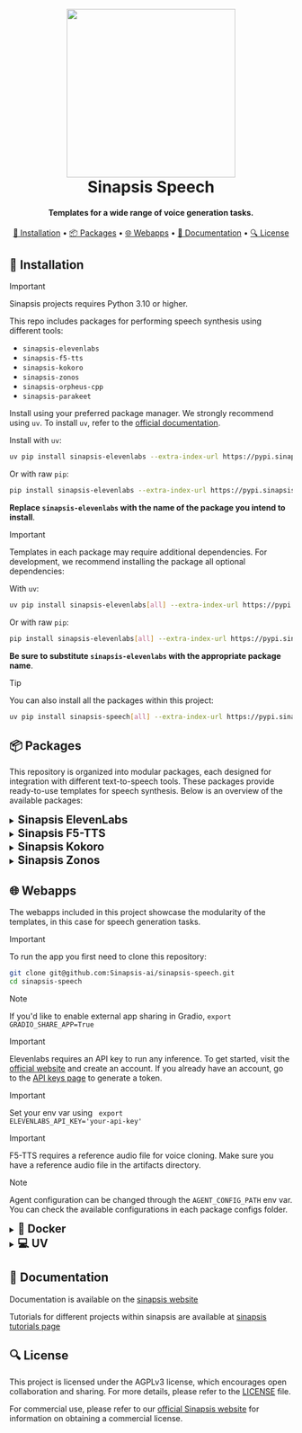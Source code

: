 <h1 align="center">
<br>
<a href="https://sinapsis.tech/">
  <img
    src="https://github.com/Sinapsis-AI/brand-resources/blob/main/sinapsis_logo/4x/logo.png?raw=true"
    alt="" width="300">
</a><br>
Sinapsis Speech
<br>
</h1>

<h4 align="center"> Templates for a wide range of voice generation tasks.</h4>

<p align="center">
<a href="#installation">🐍 Installation</a> •
<a href="#packages">📦 Packages</a> •
<a href="#webapp">🌐 Webapps</a> •
<a href="#documentation">📙 Documentation</a> •
<a href="#packages">🔍 License</a>
</p>


<h2 id="installation">🐍 Installation</h2>


> [!IMPORTANT]
> Sinapsis projects requires Python 3.10 or higher.
>

This repo includes packages for performing speech synthesis using different tools:

* <code>sinapsis-elevenlabs</code>
* <code>sinapsis-f5-tts</code>
* <code>sinapsis-kokoro</code>
* <code>sinapsis-zonos</code>
* <code>sinapsis-orpheus-cpp</code>
* <code>sinapsis-parakeet</code>

Install using your preferred package manager. We strongly recommend using <code>uv</code>. To install <code>uv</code>, refer to the [official documentation](https://docs.astral.sh/uv/getting-started/installation/#installation-methods).


Install with <code>uv</code>:
```bash
uv pip install sinapsis-elevenlabs --extra-index-url https://pypi.sinapsis.tech
```
Or with raw <code>pip</code>:
```bash
pip install sinapsis-elevenlabs --extra-index-url https://pypi.sinapsis.tech
```

**Replace `sinapsis-elevenlabs` with the name of the package you intend to install**.

> [!IMPORTANT]
> Templates in each package may require additional dependencies. For development, we recommend installing the package all optional dependencies:
>
With <code>uv</code>:

```bash
uv pip install sinapsis-elevenlabs[all] --extra-index-url https://pypi.sinapsis.tech
```
Or with raw <code>pip</code>:
```bash
pip install sinapsis-elevenlabs[all] --extra-index-url https://pypi.sinapsis.tech
```

**Be sure to substitute `sinapsis-elevenlabs` with the appropriate package name**.



> [!TIP]
> You can also install all the packages within this project:
>
```bash
uv pip install sinapsis-speech[all] --extra-index-url https://pypi.sinapsis.tech
```


<h2 id="packages">📦 Packages</h2>

This repository is organized into modular packages, each designed for integration with different text-to-speech tools. These packages provide ready-to-use templates for speech synthesis. Below is an overview of the available packages:

<details>
<summary id="elevenlabs"><strong><span style="font-size: 1.4em;"> Sinapsis ElevenLabs </span></strong></summary>

This package offers a suite of templates and utilities designed for effortless integrating, configuration, and execution of **text-to-speech (TTS)** and **voice generation** functionalities powered by [ElevenLabs](https://elevenlabs.io/).

- **ElevenLabsTTS**: Template for converting text into speech using ElevenLabs' voice models.

- **ElevenLabsVoiceGeneration**: Template for generating custom synthetic voices based on user-provided descriptions.

For specific instructions and further details, see the [README.md](https://github.com/Sinapsis-AI/sinapsis-speech/blob/main/packages/sinapsis_elevenlabs/README.md).

</details>


<details>
<summary id="f5tts"><strong><span style="font-size: 1.4em;"> Sinapsis F5-TTS</span></strong></summary>

This package provides a template for seamlessly integrating, configuring, and running **text-to-speech (TTS)** functionalities powered by [F5TTS](https://github.com/SWivid/F5-TTS).

- **F5TTSInference**: Converts text to speech using the F5TTS model with voice cloning capabilities.

For specific instructions and further details, see the [README.md](https://github.com/Sinapsis-AI/sinapsis-speech/blob/main/packages/sinapsis_f5_tts/README.md).

</details>
<details>
<summary id="f5tts"><strong><span style="font-size: 1.4em;"> Sinapsis Kokoro</span></strong></summary>

This package provides a single template for integrating, configuring, and running text-to-speech (TTS) synthesis using the [Kokoro 82M v1.0](https://huggingface.co/hexgrad/Kokoro-82M) model.

KokoroTTS: Converts text to speech using the Kokoro TTS model. The template processes text packets from the input container, generates corresponding audio using Kokoro, and adds the resulting audio packets to the container.
For specific instructions and further details, see the [README.md](https://github.com/Sinapsis-AI/sinapsis-speech/blob/main/packages/sinapsis_kokoro/README.md).
</details>
<details>
<summary id="zonos"><strong><span style="font-size: 1.4em;"> Sinapsis Zonos</span></strong></summary>

This package provides a single template for integrating, configuring, and running **text-to-speech (TTS)** and **voice cloning** functionalities powered by [Zonos](https://github.com/Zyphra/Zonos/tree/main).

- **ZonosTTS**: Template for converting text to speech or performing voice cloning based on the presence of an audio sample.​

For specific instructions and further details, see the [README.md](https://github.com/Sinapsis-AI/sinapsis-speech/blob/main/packages/sinapsis_zonos/README.md).

</details>

<h2 id="webapp">🌐 Webapps</h2>
The webapps included in this project showcase the modularity of the templates, in this case for speech generation tasks.

> [!IMPORTANT]
> To run the app you first need to clone this repository:

```bash
git clone git@github.com:Sinapsis-ai/sinapsis-speech.git
cd sinapsis-speech
```

> [!NOTE]
> If you'd like to enable external app sharing in Gradio, `export GRADIO_SHARE_APP=True`


> [!IMPORTANT]
> Elevenlabs requires an API key to run any inference. To get started, visit the [official website](https://elevenlabs.io) and create an account. If you already have an account, go to the [API keys page](https://elevenlabs.io/app/settings/api-keys) to generate a token.

> [!IMPORTANT]
> Set your env var using <code> export ELEVENLABS_API_KEY='your-api-key'</code>

> [!IMPORTANT]
> F5-TTS requires a reference audio file for voice cloning. Make sure you have a reference audio file in the artifacts directory.

> [!NOTE]
> Agent configuration can be changed through the `AGENT_CONFIG_PATH` env var. You can check the available configurations in each package configs folder.

<details>
<summary id="docker"><strong><span style="font-size: 1.4em;">🐳 Docker</span></strong></summary>

**IMPORTANT**: This Docker image depends on the `sinapsis-nvidia:base` image. For detailed instructions, please refer to the [Sinapsis README](https://github.com/Sinapsis-ai/sinapsis?tab=readme-ov-file#docker).

1. **Build the sinapsis-speech image**:

```bash
docker compose -f docker/compose.yaml build
```


2. **Start the app container**:

- For ElevenLabs:
```bash
docker compose -f docker/compose_apps.yaml up -d sinapsis-elevenlabs
```
- For F5-TTS:
```bash
docker compose -f docker/compose_apps.yaml up -d sinapsis-f5_tts
```

- For Kokoro:

```bash
docker compose -f docker/compose_apps.yaml up -d sinapsis-kokoro
```

- For Zonos:
```bash
docker compose -f docker/compose_apps.yaml up -d sinapsis-zonos
```

- For Orpheus-CPP:
```bash
docker compose -f docker/compose_apps.yaml up -d sinapsis-orpheus-tts
```

- For Parakeet:
```bash
docker compose -f docker/compose_apps.yaml up -d sinapsis-parakeet
```

3. **Check the logs**

- For ElevenLabs:
```bash
docker logs -f sinapsis-elevenlabs
```
- For F5-TTS:
```bash
docker logs -f sinapsis-f5tts
```
- For Kokoro:
```bash
docker logs -f sinapsis-kokoro
```

- For Zonos:
```bash
docker logs -f sinapsis-zonos
```

- For Orpheus-CPP:
```bash
docker logs -f sinapsis-orpheus-tts
```

- For Parakeet:
```bash
docker logs -f sinapsis-parakeet
```

4. **The logs will display the URL to access the webapp, e.g.,:**:
```bash
Running on local URL:  http://127.0.0.1:7860
```
**NOTE**: The url may be different, check the output of logs.
5. **To stop the app**:
```bash
docker compose -f docker/compose_apps.yaml down
```
</details>

<details>
<summary id="virtual-environment"><strong><span style="font-size: 1.4em;">💻 UV</span></strong></summary>

To run the webapp using the <code>uv</code> package manager, follow these steps:


> [!IMPORTANT]
> If you're using sinapsis-orpheus-cpp, you need to export cuda environment variables:


```bash
export CMAKE_ARGS="-DGGML_CUDA=on"
export FORCE_CMAKE="1"
export CUDACXX=$(command -v nvcc)
```

1. **Sync the virtual environment**:

```bash
uv sync --frozen
```
2. **Install the wheel**:

```bash
uv pip install sinapsis-speech[all] --extra-index-url https://pypi.sinapsis.tech
```



3. **Run the webapp**:

- For ElevenLabs:
```bash
uv run webapps/generic_tts_apps/elevenlabs_tts_app.py
```
- For F5-TTS:
```bash
uv run webapps/packet_tts_apps/f5_tts_app.py
```

- For Kokoro:
```bash
uv run webapps/packet_tts_apps/kokoro_tts_app.py
```
- For Zonos:
```bash
uv run webapps/generic_tts_apps/zonos_tts_app.py
```
4. **The terminal will display the URL to access the webapp (e.g.)**:
```bash
Running on local URL:  http://127.0.0.1:7860
```
**NOTE**: The URL may vary; check the terminal output for the correct address.

</details>



<h2 id="documentation">📙 Documentation</h2>

Documentation is available on the [sinapsis website](https://docs.sinapsis.tech/docs)

Tutorials for different projects within sinapsis are available at [sinapsis tutorials page](https://docs.sinapsis.tech/tutorials)

<h2 id="license">🔍 License</h2>

This project is licensed under the AGPLv3 license, which encourages open collaboration and sharing. For more details, please refer to the [LICENSE](LICENSE) file.

For commercial use, please refer to our [official Sinapsis website](https://sinapsis.tech) for information on obtaining a commercial license.



